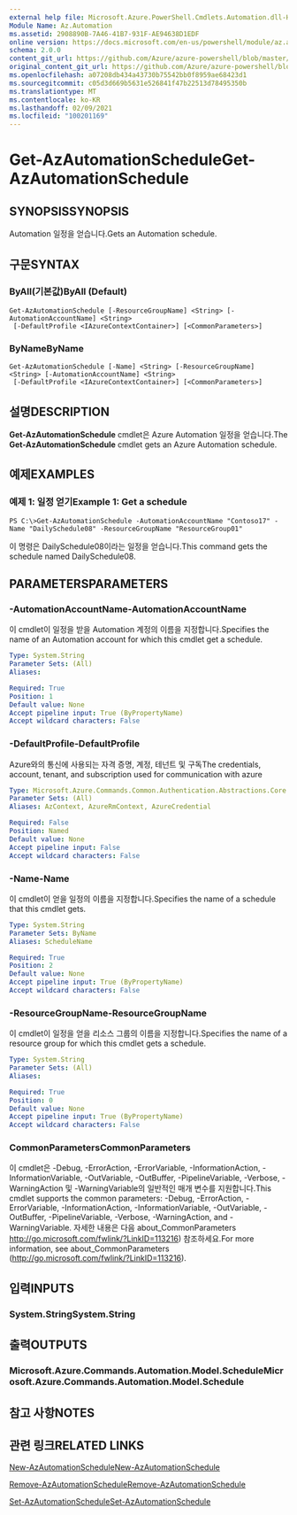 ```yaml
---
external help file: Microsoft.Azure.PowerShell.Cmdlets.Automation.dll-Help.xml
Module Name: Az.Automation
ms.assetid: 2908890B-7A46-41B7-931F-AE94638D1EDF
online version: https://docs.microsoft.com/en-us/powershell/module/az.automation/get-azautomationschedule
schema: 2.0.0
content_git_url: https://github.com/Azure/azure-powershell/blob/master/src/Automation/Automation/help/Get-AzAutomationSchedule.md
original_content_git_url: https://github.com/Azure/azure-powershell/blob/master/src/Automation/Automation/help/Get-AzAutomationSchedule.md
ms.openlocfilehash: a07208db434a43730b75542bb0f8959ae68423d1
ms.sourcegitcommit: c05d3d669b5631e526841f47b22513d78495350b
ms.translationtype: MT
ms.contentlocale: ko-KR
ms.lasthandoff: 02/09/2021
ms.locfileid: "100201169"
---
```

# <span data-ttu-id="1dd43-101">Get-AzAutomationSchedule</span><span class="sxs-lookup"><span data-stu-id="1dd43-101">Get-AzAutomationSchedule</span></span>

## <span data-ttu-id="1dd43-102">SYNOPSIS</span><span class="sxs-lookup"><span data-stu-id="1dd43-102">SYNOPSIS</span></span>
<span data-ttu-id="1dd43-103">Automation 일정을 얻습니다.</span><span class="sxs-lookup"><span data-stu-id="1dd43-103">Gets an Automation schedule.</span></span>

## <span data-ttu-id="1dd43-104">구문</span><span class="sxs-lookup"><span data-stu-id="1dd43-104">SYNTAX</span></span>

### <span data-ttu-id="1dd43-105">ByAll(기본값)</span><span class="sxs-lookup"><span data-stu-id="1dd43-105">ByAll (Default)</span></span>
```
Get-AzAutomationSchedule [-ResourceGroupName] <String> [-AutomationAccountName] <String>
 [-DefaultProfile <IAzureContextContainer>] [<CommonParameters>]
```

### <span data-ttu-id="1dd43-106">ByName</span><span class="sxs-lookup"><span data-stu-id="1dd43-106">ByName</span></span>
```
Get-AzAutomationSchedule [-Name] <String> [-ResourceGroupName] <String> [-AutomationAccountName] <String>
 [-DefaultProfile <IAzureContextContainer>] [<CommonParameters>]
```

## <span data-ttu-id="1dd43-107">설명</span><span class="sxs-lookup"><span data-stu-id="1dd43-107">DESCRIPTION</span></span>
<span data-ttu-id="1dd43-108">**Get-AzAutomationSchedule** cmdlet은 Azure Automation 일정을 얻습니다.</span><span class="sxs-lookup"><span data-stu-id="1dd43-108">The **Get-AzAutomationSchedule** cmdlet gets an Azure Automation schedule.</span></span>

## <span data-ttu-id="1dd43-109">예제</span><span class="sxs-lookup"><span data-stu-id="1dd43-109">EXAMPLES</span></span>

### <span data-ttu-id="1dd43-110">예제 1: 일정 얻기</span><span class="sxs-lookup"><span data-stu-id="1dd43-110">Example 1: Get a schedule</span></span>
```
PS C:\>Get-AzAutomationSchedule -AutomationAccountName "Contoso17" -Name "DailySchedule08" -ResourceGroupName "ResourceGroup01"
```

<span data-ttu-id="1dd43-111">이 명령은 DailySchedule08이라는 일정을 얻습니다.</span><span class="sxs-lookup"><span data-stu-id="1dd43-111">This command gets the schedule named DailySchedule08.</span></span>

## <span data-ttu-id="1dd43-112">PARAMETERS</span><span class="sxs-lookup"><span data-stu-id="1dd43-112">PARAMETERS</span></span>

### <span data-ttu-id="1dd43-113">-AutomationAccountName</span><span class="sxs-lookup"><span data-stu-id="1dd43-113">-AutomationAccountName</span></span>
<span data-ttu-id="1dd43-114">이 cmdlet이 일정을 받을 Automation 계정의 이름을 지정합니다.</span><span class="sxs-lookup"><span data-stu-id="1dd43-114">Specifies the name of an Automation account for which this cmdlet get a schedule.</span></span>

```yaml
Type: System.String
Parameter Sets: (All)
Aliases:

Required: True
Position: 1
Default value: None
Accept pipeline input: True (ByPropertyName)
Accept wildcard characters: False
```

### <span data-ttu-id="1dd43-115">-DefaultProfile</span><span class="sxs-lookup"><span data-stu-id="1dd43-115">-DefaultProfile</span></span>
<span data-ttu-id="1dd43-116">Azure와의 통신에 사용되는 자격 증명, 계정, 테넌트 및 구독</span><span class="sxs-lookup"><span data-stu-id="1dd43-116">The credentials, account, tenant, and subscription used for communication with azure</span></span>

```yaml
Type: Microsoft.Azure.Commands.Common.Authentication.Abstractions.Core.IAzureContextContainer
Parameter Sets: (All)
Aliases: AzContext, AzureRmContext, AzureCredential

Required: False
Position: Named
Default value: None
Accept pipeline input: False
Accept wildcard characters: False
```

### <span data-ttu-id="1dd43-117">-Name</span><span class="sxs-lookup"><span data-stu-id="1dd43-117">-Name</span></span>
<span data-ttu-id="1dd43-118">이 cmdlet이 얻을 일정의 이름을 지정합니다.</span><span class="sxs-lookup"><span data-stu-id="1dd43-118">Specifies the name of a schedule that this cmdlet gets.</span></span>

```yaml
Type: System.String
Parameter Sets: ByName
Aliases: ScheduleName

Required: True
Position: 2
Default value: None
Accept pipeline input: True (ByPropertyName)
Accept wildcard characters: False
```

### <span data-ttu-id="1dd43-119">-ResourceGroupName</span><span class="sxs-lookup"><span data-stu-id="1dd43-119">-ResourceGroupName</span></span>
<span data-ttu-id="1dd43-120">이 cmdlet이 일정을 얻을 리소스 그룹의 이름을 지정합니다.</span><span class="sxs-lookup"><span data-stu-id="1dd43-120">Specifies the name of a resource group for which this cmdlet gets a schedule.</span></span>

```yaml
Type: System.String
Parameter Sets: (All)
Aliases:

Required: True
Position: 0
Default value: None
Accept pipeline input: True (ByPropertyName)
Accept wildcard characters: False
```

### <span data-ttu-id="1dd43-121">CommonParameters</span><span class="sxs-lookup"><span data-stu-id="1dd43-121">CommonParameters</span></span>
<span data-ttu-id="1dd43-122">이 cmdlet은 -Debug, -ErrorAction, -ErrorVariable, -InformationAction, -InformationVariable, -OutVariable, -OutBuffer, -PipelineVariable, -Verbose, -WarningAction 및 -WarningVariable의 일반적인 매개 변수를 지원합니다.</span><span class="sxs-lookup"><span data-stu-id="1dd43-122">This cmdlet supports the common parameters: -Debug, -ErrorAction, -ErrorVariable, -InformationAction, -InformationVariable, -OutVariable, -OutBuffer, -PipelineVariable, -Verbose, -WarningAction, and -WarningVariable.</span></span> <span data-ttu-id="1dd43-123">자세한 내용은 다음 about_CommonParameters http://go.microsoft.com/fwlink/?LinkID=113216) 참조하세요.</span><span class="sxs-lookup"><span data-stu-id="1dd43-123">For more information, see about_CommonParameters (http://go.microsoft.com/fwlink/?LinkID=113216).</span></span>

## <span data-ttu-id="1dd43-124">입력</span><span class="sxs-lookup"><span data-stu-id="1dd43-124">INPUTS</span></span>

### <span data-ttu-id="1dd43-125">System.String</span><span class="sxs-lookup"><span data-stu-id="1dd43-125">System.String</span></span>

## <span data-ttu-id="1dd43-126">출력</span><span class="sxs-lookup"><span data-stu-id="1dd43-126">OUTPUTS</span></span>

### <span data-ttu-id="1dd43-127">Microsoft.Azure.Commands.Automation.Model.Schedule</span><span class="sxs-lookup"><span data-stu-id="1dd43-127">Microsoft.Azure.Commands.Automation.Model.Schedule</span></span>

## <span data-ttu-id="1dd43-128">참고 사항</span><span class="sxs-lookup"><span data-stu-id="1dd43-128">NOTES</span></span>

## <span data-ttu-id="1dd43-129">관련 링크</span><span class="sxs-lookup"><span data-stu-id="1dd43-129">RELATED LINKS</span></span>

[<span data-ttu-id="1dd43-130">New-AzAutomationSchedule</span><span class="sxs-lookup"><span data-stu-id="1dd43-130">New-AzAutomationSchedule</span></span>](./New-AzAutomationSchedule.md)

[<span data-ttu-id="1dd43-131">Remove-AzAutomationSchedule</span><span class="sxs-lookup"><span data-stu-id="1dd43-131">Remove-AzAutomationSchedule</span></span>](./Remove-AzAutomationSchedule.md)

[<span data-ttu-id="1dd43-132">Set-AzAutomationSchedule</span><span class="sxs-lookup"><span data-stu-id="1dd43-132">Set-AzAutomationSchedule</span></span>](./Set-AzAutomationSchedule.md)


